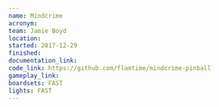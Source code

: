 ```yaml
---
name: Mindcrime
acronym:
team: Jamie Boyd
location:
started: 2017-12-29
finished:
documentation_link:
code_link: https://github.com/flamtime/mindcrime-pinball
gameplay_link:
boardsets: FAST
lights: FAST
---
```

